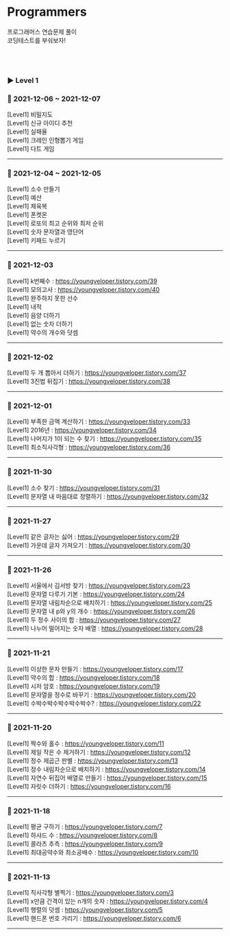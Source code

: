 # Programmers
프로그래머스 연습문제 풀이<br>
코딩테스트를 부숴보자!
<br><br><br><br>

### ▶ Level 1

### 🌱 2021-12-06 ~ 2021-12-07
[Level1] 비밀지도 <br>
[Level1] 신규 아이디 추천 <br>
[Level1] 실패율 <br>
[Level1] 크레인 인형뽑기 게임 <br>
[Level1] 다트 게임 <br>
<hr>

### 🌱 2021-12-04 ~ 2021-12-05
[Level1] 소수 만들기 <br>
[Level1] 예산 <br>
[Level1] 체육복 <br>
[Level1] 폰켓몬 <br>
[Level1] 로또의 최고 순위와 최저 순위 <br>
[Level1] 숫자 문자열과 영단어 <br>
[Level1] 키패드 누르기 <br>
<hr>

### 🌱 2021-12-03
[Level1] k번째수 : https://youngveloper.tistory.com/39 <br>
[Level1] 모의고사 : https://youngveloper.tistory.com/40 <br>
[Level1] 완주하지 못한 선수 <br>
[Level1] 내적 <br>
[Level1] 음양 더하기 <br>
[Level1] 없는 숫자 더하기 <br>
[Level1] 약수의 개수와 덧셈 <br>
<hr>

### 🌱 2021-12-02
[Level1] 두 개 뽑아서 더하기 : https://youngveloper.tistory.com/37 <br>
[Level1] 3진법 뒤집기 : https://youngveloper.tistory.com/38 <br>
<hr>

### 🌱 2021-12-01
[Level1] 부족한 금액 계산하기 : https://youngveloper.tistory.com/33 <br>
[Level1] 2016년 : https://youngveloper.tistory.com/34 <br>
[Level1] 나머지가 1이 되는 수 찾기 : https://youngveloper.tistory.com/35 <br>
[Level1] 최소직사각형 : https://youngveloper.tistory.com/36 <br>
<hr>

### 🌱 2021-11-30
[Level1] 소수 찾기 : https://youngveloper.tistory.com/31 <br>
[Level1] 문자열 내 마음대로 정렬하기 : https://youngveloper.tistory.com/32 <br>
<hr>

### 🌱 2021-11-27
[Level1] 같은 글자는 싫어 : https://youngveloper.tistory.com/29 <br>
[Level1] 가운데 글자 가져오기 : https://youngveloper.tistory.com/30 <br>
<hr>

### 🌱 2021-11-26
[Level1] 서울에서 김서방 찾기 : https://youngveloper.tistory.com/23 <br>
[Level1] 문자열 다루기 기본 : https://youngveloper.tistory.com/24 <br>
[Level1] 문자열 내림차순으로 배치하기 : https://youngveloper.tistory.com/25 <br>
[Level1] 문자열 내 p와 y의 개수 : https://youngveloper.tistory.com/26 <br>
[Level1] 두 정수 사이의 합 : https://youngveloper.tistory.com/27 <br>
[Level1] 나누어 떨어지는 숫자 배열 : https://youngveloper.tistory.com/28 <br>
<hr>

### 🌱 2021-11-21
[Level1] 이상한 문자 만들기 : https://youngveloper.tistory.com/17 <br>
[Level1] 약수의 합 : https://youngveloper.tistory.com/18 <br>
[Level1] 시저 암호 : https://youngveloper.tistory.com/19 <br>
[Level1] 문자열을 정수로 바꾸기 : https://youngveloper.tistory.com/20 <br>
[Level1] 수박수박수박수박수박수? : https://youngveloper.tistory.com/22 <br>
<hr>


### 🌱 2021-11-20
[Level1] 짝수와 홀수 : https://youngveloper.tistory.com/11 <br>
[Level1] 제일 작은 수 제거하기 : https://youngveloper.tistory.com/12 <br>
[Level1] 정수 제곱근 판별 : https://youngveloper.tistory.com/13 <br>
[Level1] 정수 내림차순으로 배치하기 : https://youngveloper.tistory.com/14 <br>
[Level1] 자연수 뒤집어 배열로 만들기 : https://youngveloper.tistory.com/15 <br>
[Level1] 자릿수 더하기 : https://youngveloper.tistory.com/16 <br>
<hr>

### 🌱 2021-11-18
[Level1] 평균 구하기 : https://youngveloper.tistory.com/7 <br>
[Level1] 하샤드 수 : https://youngveloper.tistory.com/8 <br>
[Level1] 콜라츠 추측 : https://youngveloper.tistory.com/9 <br>
[Level1] 최대공약수와 최소공배수 : https://youngveloper.tistory.com/10 <br>
<hr>

### 🌱 2021-11-13
[Level1] 직사각형 별찍기 : https://youngveloper.tistory.com/3 <br>
[Level1] x만큼 간격이 있는 n개의 숫자 : https://youngveloper.tistory.com/4 <br>
[Level1] 행렬의 덧셈 : https://youngveloper.tistory.com/5 <br>
[Level1] 핸드폰 번호 가리기 : https://youngveloper.tistory.com/6 <br>
<hr>
